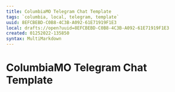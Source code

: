 ```yaml
---
title: ColumbiaMO Telegram Chat Template
tags: `columbia, local, telegram, template`
uuid: 8EFCBEBD-C0B8-4C3B-A092-61E71919F1E3
local: drafts://open?uuid=8EFCBEBD-C0B8-4C3B-A092-61E71919F1E3
created: 01252022-135850
syntax: MultiMarkdown
---
```

 # ColumbiaMO Telegram Chat Template
